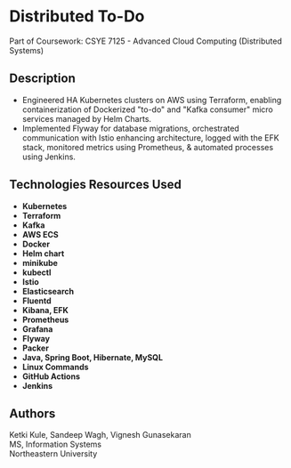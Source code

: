 # Distributed To-Do

Part of Coursework: CSYE 7125 - Advanced Cloud Computing (Distributed Systems)

## Description

* Engineered HA Kubernetes clusters on AWS using Terraform, enabling containerization of Dockerized "to-do" and "Kafka consumer" micro services managed by Helm Charts. 
* Implemented Flyway for database migrations, orchestrated communication with Istio enhancing architecture, logged with the EFK stack, monitored metrics using Prometheus, & automated processes using Jenkins.


## Technologies Resources Used

* **Kubernetes**
* **Terraform**
* **Kafka**
* **AWS ECS**
* **Docker**
* **Helm chart**
* **minikube** 
* **kubectl**
* **Istio**
* **Elasticsearch** 
* **Fluentd** 
* **Kibana, EFK**
* **Prometheus**
* **Grafana**
* **Flyway**
* **Packer**
* **Java, Spring Boot, Hibernate, MySQL**
* **Linux Commands** 
* **GitHub Actions**
* **Jenkins**

## Authors

Ketki Kule, Sandeep Wagh, Vignesh Gunasekaran<br/>
MS, Information Systems<br/>
Northeastern University
